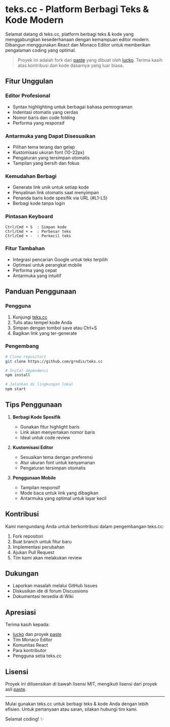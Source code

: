 # teks.cc - Platform Berbagi Teks & Kode Modern

Selamat datang di teks.cc, platform berbagi teks & kode yang menggabungkan kesederhanaan dengan kemampuan editor modern. Dibangun menggunakan React dan Monaco Editor untuk memberikan pengalaman coding yang optimal.

> Proyek ini adalah fork dari [paste](https://github.com/lucko/paste) yang dibuat oleh [lucko](https://github.com/lucko). Terima kasih atas kontribusi dan kode dasarnya yang luar biasa.

## Fitur Unggulan

### Editor Profesional
- Syntax highlighting untuk berbagai bahasa pemrograman
- Indentasi otomatis yang cerdas
- Nomor baris dan code folding
- Performa yang responsif

### Antarmuka yang Dapat Disesuaikan
- Pilihan tema terang dan gelap
- Kustomisasi ukuran font (10-22px)
- Pengaturan yang tersimpan otomatis
- Tampilan yang bersih dan fokus

### Kemudahan Berbagi
- Generate link unik untuk setiap kode
- Penyalinan link otomatis saat menyimpan
- Penanda baris kode spesifik via URL (#L1-L5)
- Berbagi kode tanpa login

### Pintasan Keyboard
```
Ctrl/Cmd + S  : Simpan kode
Ctrl/Cmd + =  : Perbesar teks
Ctrl/Cmd + -  : Perkecil teks
```

### Fitur Tambahan
- Integrasi pencarian Google untuk teks terpilih
- Optimasi untuk perangkat mobile
- Performa yang cepat
- Antarmuka yang intuitif

## Panduan Penggunaan

### Pengguna
1. Kunjungi [teks.cc](https://github.com/grndis/teks.cc)
2. Tulis atau tempel kode Anda
3. Simpan dengan tombol save atau Ctrl+S
4. Bagikan link yang ter-generate

### Pengembang

```bash
# Clone repositori
git clone https://github.com/grndis/teks.cc

# Instal dependensi
npm install

# Jalankan di lingkungan lokal
npm start
```

## Tips Penggunaan

1. **Berbagi Kode Spesifik**
   - Gunakan fitur highlight baris
   - Link akan menyertakan nomor baris
   - Ideal untuk code review

2. **Kustomisasi Editor**
   - Sesuaikan tema dengan preferensi
   - Atur ukuran font untuk kenyamanan
   - Pengaturan tersimpan otomatis

3. **Penggunaan Mobile**
   - Tampilan responsif
   - Mode baca untuk link yang dibagikan
   - Antarmuka yang optimal untuk layar kecil

## Kontribusi

Kami mengundang Anda untuk berkontribusi dalam pengembangan teks.cc:

1. Fork repositori
2. Buat branch untuk fitur baru
3. Implementasi perubahan
4. Ajukan Pull Request
5. Tim kami akan melakukan review

## Dukungan

- Laporkan masalah melalui GitHub Issues
- Diskusikan ide di forum Discussions
- Dokumentasi tersedia di Wiki

## Apresiasi

Terima kasih kepada:
- [lucko](https://github.com/lucko) dan proyek [paste](https://github.com/lucko/paste)
- Tim Monaco Editor
- Komunitas React
- Para kontributor
- Pengguna setia teks.cc

## Lisensi

Proyek ini dilisensikan di bawah lisensi MIT, mengikuti lisensi dari proyek asli [paste](https://github.com/lucko/paste).

---

Mulai gunakan teks.cc untuk berbagi teks & kode Anda dengan lebih efisien. 
Untuk pertanyaan atau saran, silakan hubungi tim kami.

Selamat coding! ✨
